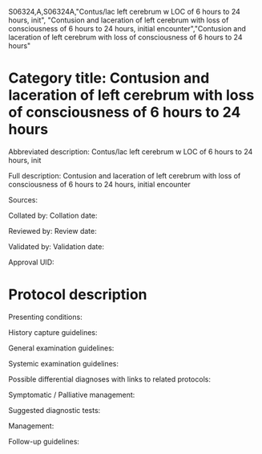 S06324,A,S06324A,"Contus/lac left cerebrum w LOC of 6 hours to 24 hours, init", "Contusion and laceration of left cerebrum with loss of consciousness of 6 hours to 24 hours, initial encounter","Contusion and laceration of left cerebrum with loss of consciousness of 6 hours to 24 hours"
# Category title: Contusion and laceration of left cerebrum with loss of consciousness of 6 hours to 24 hours

Abbreviated description: Contus/lac left cerebrum w LOC of 6 hours to 24 hours, init

Full description: Contusion and laceration of left cerebrum with loss of consciousness of 6 hours to 24 hours, initial encounter

Sources:

Collated by:
Collation date:

Reviewed by:
Review date:

Validated by:
Validation date:

Approval UID:

# Protocol description

Presenting conditions:

History capture guidelines:

General examination guidelines:

Systemic examination guidelines:

Possible differential diagnoses with links to related protocols:

Symptomatic / Palliative management:

Suggested diagnostic tests:

Management:

Follow-up guidelines:
